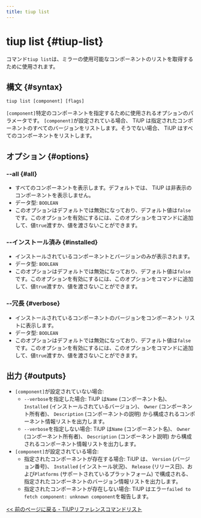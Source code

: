 ```yaml
---
title: tiup list
---
```


# tiup list {#tiup-list}

コマンド`tiup list`は、ミラーの使用可能なコンポーネントのリストを取得するために使用されます。

## 構文 {#syntax}

```shell
tiup list [component] [flags]
```

`[component]`特定のコンポーネントを指定するために使用されるオプションのパラメータです。 `[component]`が設定されている場合、 TiUP は指定されたコンポーネントのすべてのバージョンをリストします。そうでない場合、 TiUP はすべてのコンポーネントをリストします。

## オプション {#options}

### &#x20;--all {#all}

-   すべてのコンポーネントを表示します。デフォルトでは、 TiUP は非表示のコンポーネントを表示しません。
-   データ型: `BOOLEAN`
-   このオプションはデフォルトでは無効になっており、デフォルト値は`false`です。このオプションを有効にするには、このオプションをコマンドに追加して、値`true`渡すか、値を渡さないことができます。

### --インストール済み {#installed}

-   インストールされているコンポーネントとバージョンのみが表示されます。
-   データ型: `BOOLEAN`
-   このオプションはデフォルトでは無効になっており、デフォルト値は`false`です。このオプションを有効にするには、このオプションをコマンドに追加して、値`true`渡すか、値を渡さないことができます。

### --冗長 {#verbose}

-   インストールされているコンポーネントのバージョンをコンポーネント リストに表示します。
-   データ型: `BOOLEAN`
-   このオプションはデフォルトでは無効になっており、デフォルト値は`false`です。このオプションを有効にするには、このオプションをコマンドに追加して、値`true`渡すか、値を渡さないことができます。

## 出力 {#outputs}

-   `[component]`が設定されていない場合:
    -   `--verbose`を指定した場合: TiUP は`Name` (コンポーネント名)、 `Installed` (インストールされているバージョン)、 `Owner` (コンポーネント所有者)、 `Description` (コンポーネントの説明) から構成されるコンポーネント情報リストを出力します。
    -   `--verbose`を指定しない場合: TiUP は`Name` (コンポーネント名)、 `Owner` (コンポーネント所有者)、 `Description` (コンポーネント説明) から構成されるコンポーネント情報リストを出力します。
-   `[component]`が設定されている場合:
    -   指定されたコンポーネントが存在する場合: TiUP は、 `Version` (バージョン番号)、 `Installed` (インストール状況)、 `Release` (リリース日)、および`Platforms` (サポートされているプラットフォーム) で構成される、指定されたコンポーネントのバージョン情報リストを出力します。
    -   指定されたコンポーネントが存在しない場合: TiUP はエラー`failed to fetch component: unknown component`を報告します。

[<a href="/tiup/tiup-reference.md#command-list">&lt;&lt; 前のページに戻る - TiUPリファレンスコマンドリスト</a>](/tiup/tiup-reference.md#command-list)
